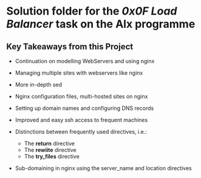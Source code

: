 # Solution folder for the **_0x0F Load Balancer_** task on the Alx programme

## Key Takeaways from this Project

- Continuation on modelling WebServers and using nginx

- Managing multiple sites with webservers like nginx

- More in-depth sed

- Nginx configuration files, multi-hosted sites on nginx

- Setting up domain names and configuring DNS records

- Improved and easy ssh access to frequent machines

- Distinctions between frequently used directives, i.e.:
  - The **return** directive
  - The **rewiite** directive
  - The **try_files** directive

- Sub-domaining in nginx using the server_name and location directives
